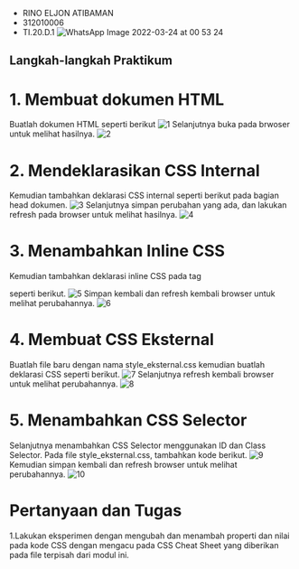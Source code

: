 - RINO ELJON ATIBAMAN
- 312010006
- TI.20.D.1
![WhatsApp Image 2022-03-24 at 00 53 24](https://user-images.githubusercontent.com/101688124/159765632-49a25004-bcf9-4af0-8c12-58eb245d1d2b.jpeg)
## Langkah-langkah Praktikum
# 1. Membuat dokumen HTML
 Buatlah dokumen HTML seperti berikut
 ![1](https://user-images.githubusercontent.com/101688124/159760032-f8854842-1f44-4bf9-b922-317e6e68d47e.png)
 Selanjutnya buka pada brwoser untuk melihat hasilnya.
 ![2](https://user-images.githubusercontent.com/101688124/159760046-07da8595-abdb-4030-869f-cc473b000ff0.png)
 
# 2. Mendeklarasikan CSS Internal
 Kemudian tambahkan deklarasi CSS internal seperti berikut pada bagian head dokumen.
 ![3](https://user-images.githubusercontent.com/101688124/159760054-c3a28272-409c-4c7d-8b79-664ecb073ac0.png)
 Selanjutnya simpan perubahan yang ada, dan lakukan refresh pada browser untuk melihat
 hasilnya.
 ![4](https://user-images.githubusercontent.com/101688124/159760062-60207806-fa46-44b2-858f-12711199e7a8.png)
 
# 3. Menambahkan Inline CSS
 Kemudian tambahkan deklarasi inline CSS pada tag <p> seperti berikut.
  ![5](https://user-images.githubusercontent.com/101688124/159760067-c296370f-5c72-4d7b-8d28-8bbc44001400.png)
  Simpan kembali dan refresh kembali browser untuk melihat perubahannya.
  ![6](https://user-images.githubusercontent.com/101688124/159760076-68b0c9b0-8252-4c5d-b44e-ad9c85ba9624.png)
  
# 4. Membuat CSS Eksternal
  Buatlah file baru dengan nama style_eksternal.css kemudian buatlah deklarasi CSS seperti berikut.
  ![7](https://user-images.githubusercontent.com/101688124/159760079-3b173367-06dc-4b16-9f0f-0e7f0d9c5249.png)
  Selanjutnya refresh kembali browser untuk melihat perubahannya.
  ![8](https://user-images.githubusercontent.com/101688124/159760081-ceb1ac7b-5ac7-42a7-ae70-8a061023aec4.png)
  
# 5. Menambahkan CSS Selector
  Selanjutnya menambahkan CSS Selector menggunakan ID dan Class Selector. Pada file
  style_eksternal.css, tambahkan kode berikut.
  ![9](https://user-images.githubusercontent.com/101688124/159760084-347835aa-7483-4718-9c13-07099174baac.png)
  Kemudian simpan kembali dan refresh browser untuk melihat perubahannya.
 ![10](https://user-images.githubusercontent.com/101688124/159760087-2fa72abc-c658-430b-b020-2b1b02d1b699.png)

 
# Pertanyaan dan Tugas
1.Lakukan eksperimen dengan mengubah dan menambah properti dan nilai pada kode CSS
  dengan mengacu pada CSS Cheat Sheet yang diberikan pada file terpisah dari modul ini.












